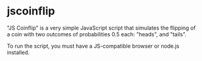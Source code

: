 # jscoinflip
"JS Coinflip" is a very simple JavaScript script that simulates the flipping of a coin with two outcomes of probabilities 0.5 each: "heads", and "tails".

To run the script, you must have a JS-compatible browser or node.js installed.
